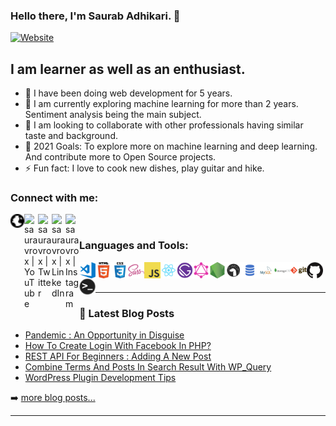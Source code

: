 ### Hello there, I'm Saurab Adhikari. 👋

[![Website](https://img.shields.io/website?label=saurabadhikari.com.np&style=flat&url=https%3A%2F%saurabadhikari.com.np&color=green)](https://saurabadhikari.com.np)

## I am learner as well as an enthusiast.

- 🔭 I have been doing web development for 5 years.
- 🌱 I am currently exploring machine learning for more than 2 years. Sentiment analysis being the main subject.
- 👯 I am looking to collaborate with other professionals having similar taste and background.
- 🥅 2021 Goals: To explore more on machine learning and deep learning. And contribute more to Open Source projects.
- ⚡ Fun fact: I love to cook new dishes, play guitar and hike.


### Connect with me:

[<img align="left" alt="saurabadhikari.com.np" width="22px" src="https://raw.githubusercontent.com/iconic/open-iconic/master/svg/globe.svg" />][website]
[<img align="left" alt="sauravrox | YouTube" width="22px" src="https://cdn.jsdelivr.net/npm/simple-icons@v3/icons/youtube.svg" />][youtube]
[<img align="left" alt="sauravrox | Twitter" width="22px" src="https://cdn.jsdelivr.net/npm/simple-icons@v3/icons/twitter.svg" />][twitter]
[<img align="left" alt="sauravrox | LinkedIn" width="22px" src="https://cdn.jsdelivr.net/npm/simple-icons@v3/icons/linkedin.svg" />][linkedin]
[<img align="left" alt="sauravrox | Instagram" width="22px" src="https://cdn.jsdelivr.net/npm/simple-icons@v3/icons/instagram.svg" />][instagram]

<br />

### Languages and Tools:

[<img align="left" alt="Visual Studio Code" width="26px" src="https://raw.githubusercontent.com/github/explore/80688e429a7d4ef2fca1e82350fe8e3517d3494d/topics/visual-studio-code/visual-studio-code.png" />][webdevplaylist]
[<img align="left" alt="HTML5" width="26px" src="https://raw.githubusercontent.com/github/explore/80688e429a7d4ef2fca1e82350fe8e3517d3494d/topics/html/html.png" />][webdevplaylist]
[<img align="left" alt="CSS3" width="26px" src="https://raw.githubusercontent.com/github/explore/80688e429a7d4ef2fca1e82350fe8e3517d3494d/topics/css/css.png" />][cssplaylist]
[<img align="left" alt="Sass" width="26px" src="https://raw.githubusercontent.com/github/explore/80688e429a7d4ef2fca1e82350fe8e3517d3494d/topics/sass/sass.png" />][cssplaylist]
[<img align="left" alt="JavaScript" width="26px" src="https://raw.githubusercontent.com/github/explore/80688e429a7d4ef2fca1e82350fe8e3517d3494d/topics/javascript/javascript.png" />][jsplaylist]
[<img align="left" alt="React" width="26px" src="https://raw.githubusercontent.com/github/explore/80688e429a7d4ef2fca1e82350fe8e3517d3494d/topics/react/react.png" />][reactplaylist]
[<img align="left" alt="Gatsby" width="26px" src="https://raw.githubusercontent.com/github/explore/e94815998e4e0713912fed477a1f346ec04c3da2/topics/gatsby/gatsby.png" />][webdevplaylist]
[<img align="left" alt="GraphQL" width="26px" src="https://raw.githubusercontent.com/github/explore/80688e429a7d4ef2fca1e82350fe8e3517d3494d/topics/graphql/graphql.png" />][webdevplaylist]
[<img align="left" alt="Node.js" width="26px" src="https://raw.githubusercontent.com/github/explore/80688e429a7d4ef2fca1e82350fe8e3517d3494d/topics/nodejs/nodejs.png" />][webdevplaylist]
[<img align="left" alt="Deno" width="26px" src="https://raw.githubusercontent.com/github/explore/361e2821e2dea67711cde99c9c40ed357061cf27/topics/deno/deno.png" />][webdevplaylist]
[<img align="left" alt="SQL" width="26px" src="https://raw.githubusercontent.com/github/explore/80688e429a7d4ef2fca1e82350fe8e3517d3494d/topics/sql/sql.png" />][webdevplaylist]
[<img align="left" alt="MySQL" width="26px" src="https://raw.githubusercontent.com/github/explore/80688e429a7d4ef2fca1e82350fe8e3517d3494d/topics/mysql/mysql.png" />][webdevplaylist]
[<img align="left" alt="MongoDB" width="26px" src="https://raw.githubusercontent.com/github/explore/80688e429a7d4ef2fca1e82350fe8e3517d3494d/topics/mongodb/mongodb.png" />][webdevplaylist]
[<img align="left" alt="Git" width="26px" src="https://raw.githubusercontent.com/github/explore/80688e429a7d4ef2fca1e82350fe8e3517d3494d/topics/git/git.png" />][webdevplaylist]
[<img align="left" alt="GitHub" width="26px" src="https://raw.githubusercontent.com/github/explore/78df643247d429f6cc873026c0622819ad797942/topics/github/github.png" />][webdevplaylist]
[<img align="left" alt="Terminal" width="26px" src="https://raw.githubusercontent.com/github/explore/80688e429a7d4ef2fca1e82350fe8e3517d3494d/topics/terminal/terminal.png" />][webdevplaylist]

<br />
<br />

---

### 📕 Latest Blog Posts

<!-- BLOG-POST-LIST:START -->
- [Pandemic : An Opportunity in Disguise](https://saurabadhikari.com.np/pandemic-an-opportunity-in-disguise/)
- [How To Create Login With Facebook In PHP?](https://saurabadhikari.com.np/how-to-create-login-with-facebook-in-php/)
- [REST API For Beginners : Adding A New Post](https://dev.to/codestackr/notion-youtube-a-powerful-combination-for-productivity-1def)
- [Combine Terms And Posts In Search Result With WP_Query](https://dev.to/codestackr/regular-expressions-regex-crash-course-248n)
- [WordPress Plugin Development Tips](https://saurabadhikari.com.np/wordpress-plugin-development-tips/)
<!-- BLOG-POST-LIST:END -->

➡️ [more blog posts...](https://saurabadhikari.com.np)

---
[website]: https://saurabadhikari.com.np/
[course]: https://www.saurabadhikari.com.np/
[twitter]: https://twitter.com/SaurabAdhikar15/
[youtube]: https://www.youtube.com/channel/UCgFqIAwvjiQBk7MLj1n7Bcw/
[instagram]: https://www.instagram.com/addsaurab/
[linkedin]: https://www.instagram.com/addsaurab/
[webdevplaylist]: https://www.saurabadhikari.com.np/
[jsplaylist]: https://www.saurabadhikari.com.np/
[cssplaylist]: https://www.saurabadhikari.com.np/
[reactplaylist]: https://www.saurabadhikari.com.np/